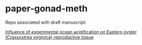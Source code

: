 # paper-gonad-meth


Repo associated with draft manuscript:



[Influence of experimental ocean acidification on Eastern oyster (Crassostrea virginica) reproductive tissue](https://docs.google.com/document/d/1gOMJrnhs4D-jCKWlJK2tm0Z27IrSqMkmc7K1pDBmqi0/edit?usp=sharing)
